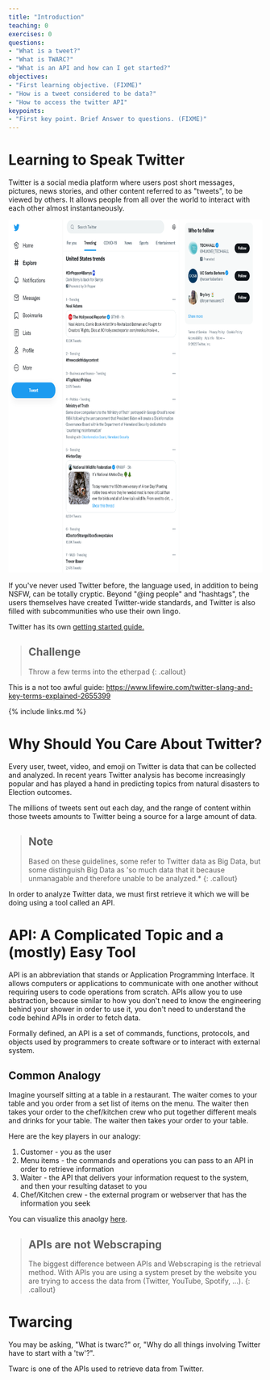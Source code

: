 ```yaml
---
title: "Introduction"
teaching: 0
exercises: 0
questions:
- "What is a tweet?"
- "What is TWARC?"
- "What is an API and how can I get started?" 
objectives:
- "First learning objective. (FIXME)"
- "How is a tweet considered to be data?"
- "How to access the twitter API"
keypoints:
- "First key point. Brief Answer to questions. (FIXME)"
---
```


# Learning to Speak Twitter

Twitter is a social media platform where users post short messages, pictures, news stories, and other content referred to as "tweets", to be viewed by others. It allows people from all over the world to interact with each other almost instantaneously. 

<img src="../fig/twitter.png" alt="Twitter Explore Page" width = "600" height = "700"/>

If you've never used Twitter before, the language used, in addition to being NSFW, can be totally cryptic. Beyond "@ing people" and "hashtags", the users themselves have created Twitter-wide standards, and Twitter is also filled with subcommunities who use their own lingo.

Twitter has its own <a href="https://help.twitter.com/en/resources/twitter-guide/twitter-101/speak-the-language-of-twitter-twitter-help">getting started guide.</a>

> ## Challenge
> Throw a few terms into the etherpad
{: .callout}

This is a not too awful guide:
https://www.lifewire.com/twitter-slang-and-key-terms-explained-2655399

{% include links.md %}

# Why Should You Care About Twitter?

Every user, tweet, video, and emoji on Twitter is data that can be collected and analyzed. In recent years Twitter analysis has become increasingly popular and has played a hand in predicting topics from natural disasters to Election outcomes. 

The millions of tweets sent out each day, and the range of content within those tweets amounts to Twitter being a source for a large amount of data. 

> ## Note
>  Based on these guidelines, some refer to Twitter data as Big Data, but some distinguish Big Data as 'so much data that it because unmanagable and therefore unable
>  to be analyzed.* 
{: .callout}

In order to analyze Twitter data, we must first retrieve it which we will be doing using a tool called an API. 

# API: A Complicated Topic and a (mostly) Easy Tool

API is an abbreviation that stands or Application Programming Interface. It allows computers or applications to communicate with one another without requiring users to code operations from scratch. APIs allow you to use abstraction, because similar to how you don't need to know the engineering behind your shower in order to use it, you don't need to understand the code behind APIs in order to fetch data. 

Formally defined, an API is a set of commands, functions, protocols, and objects used by programmers to create software or to interact with external system.

## Common Analogy

Imagine yourself sitting at a table in a restaurant. The waiter comes to your table and you order from a set list of items on the menu. The waiter then takes your order to the chef/kitchen crew who put together different meals and drinks for your table. The waiter then takes your order to your table. 

Here are the key players in our analogy:
1. Customer - you as the user
2. Menu items - the commands and operations you can pass to an API in order to retrieve information
3. Waiter - the API that delivers your information request to the system, and then your resulting dataset to you 
4. Chef/Kitchen crew - the external program or webserver that has the information you seek

You can visualize this anaolgy <a href="(https://www.mulesoft.com/resources/api/what-is-an-api)">here</a>.

> ## APIs are not Webscraping
> The biggest difference between APIs and Webscraping is the retrieval method. With APIs you are using a system preset by the website you are trying to access the data
> from (Twitter, YouTube, Spotify, ...). 
{: .callout}


# Twarcing

You may be asking, "What is twarc?" or, "Why do all things involving Twitter have to start with a 'tw'?".

Twarc is one of the APIs used to retrieve data from Twitter.



